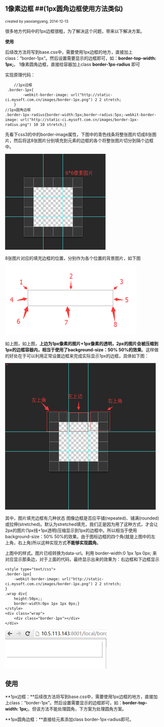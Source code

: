 ##  1像素边框  ##(1px圆角边框使用方法类似)
<small>created by yaoxiangyang, 2014-12-13 </small>

很多地方代码中的1px边框很粗，为了解决这个问题，带来以下解决方案。

**使用**

后续改方法将写到base.css中，需要使用1px边框的地方，直接加上class：“border-1px”。然后设置需要显示的边框即可，如：**border-top-width: 1px;**。
1像素圆角边框，直接给容器加上class **border-1px-radius** 即可

实现原理代码：

		//1px边框
     .border-1px{
            -webkit-border-image: url("http://static-ci.mysoft.com.cn/images/border-1px.png") 2 2 stretch;
        }
	//1px圆角边框
	.border-1px-radius{border-width:5px;border-radius:5px;-webkit-border-image: url("http://static-ci.mysoft.com.cn/images/border-1px-radius.png") 10 10 stretch;}

先看下css3的中的border-image属性，下图中的青色线条将整张图片切成8张图片，然后将这8张图片分别填充到元素的边框的各个将整张图片切分到隔个边框中。

![](images/bg.png)

8张图片对应的填充边框的位置，分别作为各个位置的背景图片，如下图

![](images/bg05.png)

如上图，如上图，**上边为1px像素的图片+1px像素的透明，2px的图片会被压缩到1px的边框容器内，相当于使用了background-size：50% 50%的效果**。这样做的好处在于可以利用正常设置边框来完成实际显示1px的边框，具体如下图：

![](images/bg01.png)

其中，图片填充边框有几种状态 图像边框是否应平铺(repeated)、铺满(rounded)或拉伸(stretched)。默认为stretched填充，我们正是因为用了这种方式，才会让2px的图片(1px线+1px透明)压缩显示到1px的边框中。所以相当于使用background-size：50% 50%的效果。由于图标边框的四个角(就是上图中的左上角，右上角)所以这种实现方式**不能够实现圆角**。

上图中的样式。图片已经转换为data-url。利用 border-width:0 1px 1px 0px; 来对应显示那条边，对于上面的代码，最终显示出来的效果为：右边框和下边框显示

	<style type="text/css">
	.border-1px{
        -webkit-border-image: url("http://static-ci.mysoft.com.cn/images/border-1px.png") 2 2 stretch;
    }
    .wrap div{
        height:50px;;
        border-width:0px 1px 1px 0px;}
	</style>
    <div class="wrap">
        <div class="border-1px"></div>
    </div>

![](images/bg03.png)

## 使用 ##

**1px边框：**后续改方法将写到base.css中，需要使用1px边框的地方，直接加上class：“border-1px”。然后设置需要显示的边框即可，如：**border-top-width: 1px;**。但该方法不能处理圆角，下方案为处理圆角方案。


**1px圆角边框：**直接给元素添加class border-1px-radius即可。








